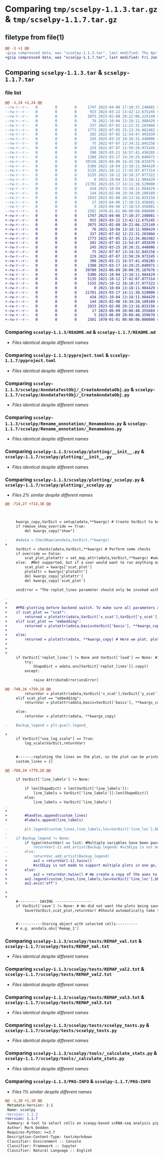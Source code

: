 # Comparing `tmp/scselpy-1.1.3.tar.gz` & `tmp/scselpy-1.1.7.tar.gz`

## filetype from file(1)

```diff
@@ -1 +1 @@
-gzip compressed data, was "scselpy-1.1.3.tar", last modified: Thu Apr  6 17:11:21 2023, max compression
+gzip compressed data, was "scselpy-1.1.7.tar", last modified: Fri Jan  1 00:00:00 2016, max compression
```

## Comparing `scselpy-1.1.3.tar` & `scselpy-1.1.7.tar`

### file list

```diff
@@ -1,24 +1,24 @@
--rw-r--r--   0        0        0     1747 2023-04-06 17:10:37.240881 scselpy-1.1.3/README.md
--rw-r--r--   0        0        0      915 2023-03-22 13:42:12.675245 scselpy-1.1.3/pyproject.toml
--rw-r--r--   0        0        0     2075 2023-02-08 20:22:06.225149 scselpy-1.1.3/scselpy/AnndataTestObj/_CreateAnndataObj.py
--rw-r--r--   0        0        0       76 2021-10-04 13:18:11.988429 scselpy-1.1.3/scselpy/AnndataTestObj/__init__.py
--rw-r--r--   0        0        0      337 2022-07-02 12:22:31.203866 scselpy-1.1.3/scselpy/Rename_annotation/_GenerateDict.py
--rw-r--r--   0        0        0     1773 2022-07-05 15:22:34.862482 scselpy-1.1.3/scselpy/Rename_annotation/_RenameAnno.py
--rw-r--r--   0        0        0      202 2022-07-02 12:54:47.491839 scselpy-1.1.3/scselpy/Rename_annotation/__init__.py
--rw-r--r--   0        0        0      245 2023-03-15 10:26:31.448006 scselpy-1.1.3/scselpy/__init__.py
--rw-r--r--   0        0        0       75 2022-07-07 13:34:32.845258 scselpy-1.1.3/scselpy/__main__.py
--rw-r--r--   0        0        0      229 2022-07-07 13:50:29.973245 scselpy-1.1.3/scselpy/call_main.py
--rw-r--r--   0        0        0      390 2023-03-21 16:57:41.456285 scselpy-1.1.3/scselpy/config.py
--rw-r--r--   0        0        0     1308 2023-03-17 14:29:25.040972 scselpy-1.1.3/scselpy/plotting/__init__.py
--rw-r--r--   0        0        0    39156 2023-04-06 16:42:50.832875 scselpy-1.1.3/scselpy/plotting/_scselpy.py
--rw-r--r--   0        0        0     5386 2021-10-04 13:18:11.984429 scselpy-1.1.3/scselpy/tests/REMAP_val.txt
--rw-r--r--   0        0        0     5135 2021-10-12 17:42:07.877314 scselpy-1.1.3/scselpy/tests/REMAP_val2.txt
--rw-r--r--   0        0        0     5155 2021-10-12 18:18:37.977322 scselpy-1.1.3/scselpy/tests/REMAP_val3.txt
--rw-r--r--   0        0        0        0 2021-10-04 13:18:11.984429 scselpy-1.1.3/scselpy/tests/__init__.py
--rw-r--r--   0        0        0    21701 2023-03-17 14:11:30.529000 scselpy-1.1.3/scselpy/tests/scselpy_tests.py
--rw-r--r--   0        0        0      434 2021-10-04 13:18:11.984429 scselpy-1.1.3/scselpy/tests/utils.py
--rw-r--r--   0        0        0      144 2023-02-08 19:34:20.109189 scselpy-1.1.3/scselpy/tools/__init__.py
--rw-r--r--   0        0        0     2933 2023-02-08 20:13:16.033156 scselpy-1.1.3/scselpy/tools/_calculate_stats.py
--rw-r--r--   0        0        0       17 2023-04-06 17:10:53.456881 scselpy-1.1.3/scselpy/version.py
--rw-r--r--   0        0        0        5 2023-04-06 17:10:53.456881 scselpy-1.1.3/scselpy/version.txt
--rw-r--r--   0        0        0     2501 1970-01-01 00:00:00.000000 scselpy-1.1.3/PKG-INFO
+-rw-r--r--   0        0        0     1747 2023-04-06 17:10:37.240881 scselpy-1.1.7/README.md
+-rw-r--r--   0        0        0      915 2023-03-22 13:42:12.675245 scselpy-1.1.7/pyproject.toml
+-rw-r--r--   0        0        0     2075 2023-02-08 20:22:06.225149 scselpy-1.1.7/scselpy/AnndataTestObj/_CreateAnndataObj.py
+-rw-r--r--   0        0        0       76 2021-10-04 13:18:11.988429 scselpy-1.1.7/scselpy/AnndataTestObj/__init__.py
+-rw-r--r--   0        0        0      337 2022-07-02 12:22:31.203866 scselpy-1.1.7/scselpy/Rename_annotation/_GenerateDict.py
+-rw-r--r--   0        0        0     1773 2022-07-05 15:22:34.862482 scselpy-1.1.7/scselpy/Rename_annotation/_RenameAnno.py
+-rw-r--r--   0        0        0      202 2022-07-02 12:54:47.491839 scselpy-1.1.7/scselpy/Rename_annotation/__init__.py
+-rw-r--r--   0        0        0      245 2023-03-15 10:26:31.448006 scselpy-1.1.7/scselpy/__init__.py
+-rw-r--r--   0        0        0       75 2022-07-07 13:34:32.845258 scselpy-1.1.7/scselpy/__main__.py
+-rw-r--r--   0        0        0      229 2022-07-07 13:50:29.973245 scselpy-1.1.7/scselpy/call_main.py
+-rw-r--r--   0        0        0      390 2023-03-21 16:57:41.456285 scselpy-1.1.7/scselpy/config.py
+-rw-r--r--   0        0        0     1308 2023-03-17 14:29:25.040972 scselpy-1.1.7/scselpy/plotting/__init__.py
+-rw-r--r--   0        0        0    39780 2023-06-09 20:00:35.187676 scselpy-1.1.7/scselpy/plotting/_scselpy.py
+-rw-r--r--   0        0        0     5386 2021-10-04 13:18:11.984429 scselpy-1.1.7/scselpy/tests/REMAP_val.txt
+-rw-r--r--   0        0        0     5135 2021-10-12 17:42:07.877314 scselpy-1.1.7/scselpy/tests/REMAP_val2.txt
+-rw-r--r--   0        0        0     5155 2021-10-12 18:18:37.977322 scselpy-1.1.7/scselpy/tests/REMAP_val3.txt
+-rw-r--r--   0        0        0        0 2021-10-04 13:18:11.984429 scselpy-1.1.7/scselpy/tests/__init__.py
+-rw-r--r--   0        0        0    21701 2023-03-17 14:11:30.529000 scselpy-1.1.7/scselpy/tests/scselpy_tests.py
+-rw-r--r--   0        0        0      434 2021-10-04 13:18:11.984429 scselpy-1.1.7/scselpy/tests/utils.py
+-rw-r--r--   0        0        0      144 2023-02-08 19:34:20.109189 scselpy-1.1.7/scselpy/tools/__init__.py
+-rw-r--r--   0        0        0     2933 2023-02-08 20:13:16.033156 scselpy-1.1.7/scselpy/tools/_calculate_stats.py
+-rw-r--r--   0        0        0       17 2023-06-09 20:08:48.355669 scselpy-1.1.7/scselpy/version.py
+-rw-r--r--   0        0        0        5 2023-06-09 20:08:48.359670 scselpy-1.1.7/scselpy/version.txt
+-rw-r--r--   0        0        0     2501 1970-01-01 00:00:00.000000 scselpy-1.1.7/PKG-INFO
```

### Comparing `scselpy-1.1.3/README.md` & `scselpy-1.1.7/README.md`

 * *Files identical despite different names*

### Comparing `scselpy-1.1.3/pyproject.toml` & `scselpy-1.1.7/pyproject.toml`

 * *Files identical despite different names*

### Comparing `scselpy-1.1.3/scselpy/AnndataTestObj/_CreateAnndataObj.py` & `scselpy-1.1.7/scselpy/AnndataTestObj/_CreateAnndataObj.py`

 * *Files identical despite different names*

### Comparing `scselpy-1.1.3/scselpy/Rename_annotation/_RenameAnno.py` & `scselpy-1.1.7/scselpy/Rename_annotation/_RenameAnno.py`

 * *Files identical despite different names*

### Comparing `scselpy-1.1.3/scselpy/plotting/__init__.py` & `scselpy-1.1.7/scselpy/plotting/__init__.py`

 * *Files identical despite different names*

### Comparing `scselpy-1.1.3/scselpy/plotting/_scselpy.py` & `scselpy-1.1.7/scselpy/plotting/_scselpy.py`

 * *Files 2% similar despite different names*

```diff
@@ -714,27 +714,38 @@
     
     
     
     kwargs_copy,VarDict = setup(adata,**kwargs) # Create VarDict to keep track of scSELpy native args.
     if remove_show_override == True:
         del kwargs_copy["show"]
     
-    #adata = CheckRaw(anndata,VarDict,**kwargs)
+
     VarDict = checks(adata,VarDict,**kwargs) # Perform some checks
     if override == False:
         scat_plot,plotattr = set_map_attr(adata,VarDict,**kwargs) #umap, tsne, pca or scatter.
     else:  #Not supported, but if a user would want to run anything outside of umap, tsne, pca or scatter, I give them the option to by running: 
         scat_plot = kwargs['scat_plot']
         plotattr = kwargs['plotattr']
         del kwargs_copy['plotattr']
         del kwargs_copy['scat_plot']
         
     unsError = "The replot_lines parameter should only be invoked with the name of an anndata.uns. e.g. in case of adata.uns[\"REMAP_1\"], run scSELpy.pl.umap(adata,replot_lines=\"REMAP_1\",kwargs**). Current input: "+str(VarDict['replot_lines']) 
 
-                
+        
+    #PRE-plotting before backend switch. To make sure all parameters are working.
+    if scat_plot == "scat":
+        returned = plotattr(adata,VarDict['x_scat'],VarDict['y_scat'], **kwargs_copy) 
+    elif scat_plot == "embedding":
+        returned = plotattr(adata,basis=VarDict['basis'], **kwargs_copy) #The "show" parameter will always be false, even if user puts it on True.
+
+    else:
+        returned = plotattr(adata, **kwargs_copy) # Here we plot. plotattr is e.g. sc.pl.umap. As we switched the back-end, this plot will be interactive.
+
+
+        
     if VarDict['replot_lines'] != None and VarDict['load'] == None: #In this case, we can skip the interactive part. Just replotting the already drawn.
         try:
             ShapeDict = adata.uns[VarDict['replot_lines']].copy()
         except:
             
             raise AttributeError(unsError)
 
@@ -748,16 +759,16 @@
         returnVar = plotattr(adata,VarDict['x_scat'],VarDict['y_scat'], **kwargs_copy) #The "show" parameter will always be false, even if user puts it on True.
     elif scat_plot == "embedding":
         returnVar = plotattr(adata,basis=VarDict['basis'], **kwargs_copy) #The "show" parameter will always be false, even if user puts it on True.
 
     else:
         returnVar = plotattr(adata, **kwargs_copy) 
     
-    Backup_legend = plt.gca().legend_
 
+    
     if VarDict["use_log_scale"] == True:
         log_scale(VarDict,returnVar)
     
     
     #-------reploting the lines on the plot, so the plot can be printed and saved----------
     custom_lines = []
 
@@ -768,24 +779,28 @@
     
     if VarDict['line_labels'] != None:
 
         if len(ShapeDict) < len(VarDict['line_labels']):
             line_labels = VarDict['line_labels'][:len(ShapeDict)]
         else:
             line_labels = VarDict['line_labels']
-       
+
+        #handles.append(custom_lines)
+        #labels.append(line_labels)
         
-        plt.legend(custom_lines,line_labels,loc=VarDict['line_loc'],bbox_to_anchor=VarDict['line_bbox_to_anchor'],handlelength=VarDict['line_handlelength']) # Plotting the line legend. In getXY(), the labels are added.
-     
-    if Backup_legend != None:
         if type(returnVar) == list: #Multiple variables have been passed to the scanpy color argument.
-            returnVar[-1].add_artist(Backup_legend) #scSELpy is not made to support multiple plots in one go, so we just add the legend to the last plot.
-        else:
-            returnVar.add_artist(Backup_legend)
+            ax2 = returnVar[-1].twinx()
+            #scSELpy is not made to support multiple plots in one go, so we just add the legend to the last plot.
+        else:    
+            ax2 = returnVar.twinx() # We create a copy of the axes to add another legend. Using add_artist for adding legend is buggy.
+        ax2.legend(custom_lines,line_labels,loc=VarDict['line_loc'],bbox_to_anchor=VarDict['line_bbox_to_anchor'],handlelength=VarDict['line_handlelength']) # Plotting the line legend. In getXY(), the labels are added.
+        ax2.axis('off')
     
+
+        
     #--------- SAVING -----------------
     if VarDict['save'] != None: # We did not want the plots being saved while drawing. Now we can save it manually with the plt.savefig()
         Save(VarDict,scat_plot,returnVar) #Should automatically take the settings from scanpy.set_figure_params, as that function updated matplotlib.rcParams.
             
  
     #-----------Storing object with selected cells----------    
     # e.g. anndata.obs['Remap_1']
```

### Comparing `scselpy-1.1.3/scselpy/tests/REMAP_val.txt` & `scselpy-1.1.7/scselpy/tests/REMAP_val.txt`

 * *Files identical despite different names*

### Comparing `scselpy-1.1.3/scselpy/tests/REMAP_val2.txt` & `scselpy-1.1.7/scselpy/tests/REMAP_val2.txt`

 * *Files identical despite different names*

### Comparing `scselpy-1.1.3/scselpy/tests/REMAP_val3.txt` & `scselpy-1.1.7/scselpy/tests/REMAP_val3.txt`

 * *Files identical despite different names*

### Comparing `scselpy-1.1.3/scselpy/tests/scselpy_tests.py` & `scselpy-1.1.7/scselpy/tests/scselpy_tests.py`

 * *Files identical despite different names*

### Comparing `scselpy-1.1.3/scselpy/tools/_calculate_stats.py` & `scselpy-1.1.7/scselpy/tools/_calculate_stats.py`

 * *Files identical despite different names*

### Comparing `scselpy-1.1.3/PKG-INFO` & `scselpy-1.1.7/PKG-INFO`

 * *Files 1% similar despite different names*

```diff
@@ -1,10 +1,10 @@
 Metadata-Version: 2.1
 Name: scselpy
-Version: 1.1.3
+Version: 1.1.7
 Summary: A tool to select cells on scanpy-based scRNA-seq analysis pipelines.
 Author: Mark Dedden
 Requires-Python: >=3.7
 Description-Content-Type: text/markdown
 Classifier: Environment :: Console
 Classifier: Framework :: Jupyter
 Classifier: Natural Language :: English
```

